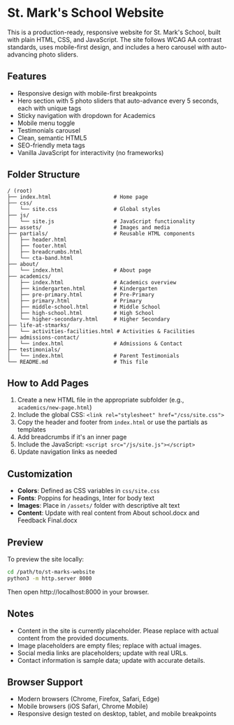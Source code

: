 # St. Mark's School Website

This is a production-ready, responsive website for St. Mark's School, built with plain HTML, CSS, and JavaScript. The site follows WCAG AA contrast standards, uses mobile-first design, and includes a hero carousel with auto-advancing photo sliders.

## Features

- Responsive design with mobile-first breakpoints
- Hero section with 5 photo sliders that auto-advance every 5 seconds, each with unique tags
- Sticky navigation with dropdown for Academics
- Mobile menu toggle
- Testimonials carousel
- Clean, semantic HTML5
- SEO-friendly meta tags
- Vanilla JavaScript for interactivity (no frameworks)

## Folder Structure

```
/ (root)
├── index.html                    # Home page
├── css/
│   └── site.css                  # Global styles
├── js/
│   └── site.js                   # JavaScript functionality
├── assets/                       # Images and media
├── partials/                     # Reusable HTML components
│   ├── header.html
│   ├── footer.html
│   ├── breadcrumbs.html
│   └── cta-band.html
├── about/
│   └── index.html                # About page
├── academics/
│   ├── index.html                # Academics overview
│   ├── kindergarten.html         # Kindergarten
│   ├── pre-primary.html          # Pre-Primary
│   ├── primary.html              # Primary
│   ├── middle-school.html        # Middle School
│   ├── high-school.html          # High School
│   └── higher-secondary.html     # Higher Secondary
├── life-at-stmarks/
│   └── activities-facilities.html # Activities & Facilities
├── admissions-contact/
│   └── index.html                # Admissions & Contact
├── testimonials/
│   └── index.html                # Parent Testimonials
└── README.md                     # This file
```

## How to Add Pages

1. Create a new HTML file in the appropriate subfolder (e.g., `academics/new-page.html`)
2. Include the global CSS: `<link rel="stylesheet" href="/css/site.css">`
3. Copy the header and footer from `index.html` or use the partials as templates
4. Add breadcrumbs if it's an inner page
5. Include the JavaScript: `<script src="/js/site.js"></script>`
6. Update navigation links as needed

## Customization

- **Colors**: Defined as CSS variables in `css/site.css`
- **Fonts**: Poppins for headings, Inter for body text
- **Images**: Place in `/assets/` folder with descriptive alt text
- **Content**: Update with real content from About school.docx and Feedback Final.docx

## Preview

To preview the site locally:

```bash
cd /path/to/st-marks-website
python3 -m http.server 8000
```

Then open http://localhost:8000 in your browser.

## Notes

- Content in the site is currently placeholder. Please replace with actual content from the provided documents.
- Image placeholders are empty files; replace with actual images.
- Social media links are placeholders; update with real URLs.
- Contact information is sample data; update with accurate details.

## Browser Support

- Modern browsers (Chrome, Firefox, Safari, Edge)
- Mobile browsers (iOS Safari, Chrome Mobile)
- Responsive design tested on desktop, tablet, and mobile breakpoints
